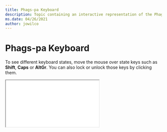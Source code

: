 ```yaml
--- 
title: Phags-pa Keyboard 
description: Topic containing an interactive representation of the Phags-pa Keyboard 
ms.date: 04/26/2021 
author: jowilco 
--- 
```

 
# Phags-pa Keyboard 
 
To see different keyboard states, move the mouse over state keys such as **Shift**, **Caps** or **AltGr**. You can also lock or unlock those keys by clicking them. 
 
<iframe src="kbdphags.html"></iframe> 
